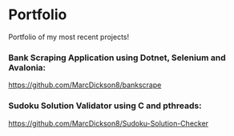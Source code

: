 # Portfolio
Portfolio of my most recent projects!




### Bank Scraping Application using Dotnet, Selenium and Avalonia:
https://github.com/MarcDickson8/bankscrape

### Sudoku Solution Validator using C and pthreads:
https://github.com/MarcDickson8/Sudoku-Solution-Checker
